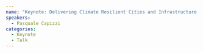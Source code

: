 ```yaml
---
name: "Keynote: Delivering Climate Resilient Cities and Infrastructure: A Review of Practice"
speakers:
  - Pasquale Capizzi
categories:
  - Keynote
  - Talk
---
```

